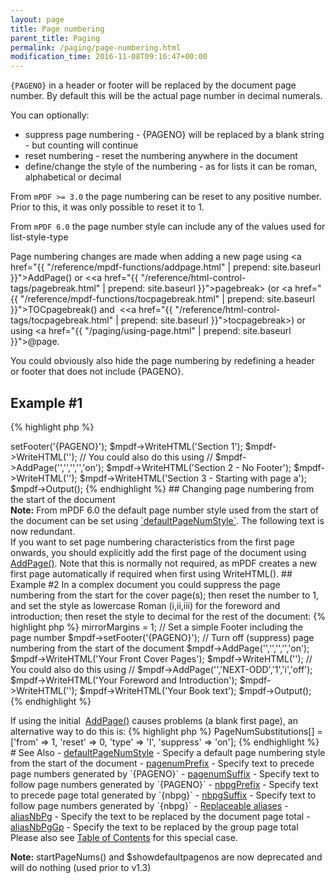 ```yaml
---
layout: page
title: Page numbering
parent_title: Paging
permalink: /paging/page-numbering.html
modification_time: 2016-11-08T09:16:47+00:00
---
```


`{PAGENO}` in a header or footer will be replaced by the document page number. By default this will be the 
actual page number in decimal numerals.

You can optionally:

* suppress page numbering - {PAGENO} will be replaced by a blank string - but counting will continue
* reset numbering - reset the numbering anywhere in the document
* define/change the style of the numbering - as for lists it can be roman, alphabetical or decimal

From `mPDF >= 3.0` the page numbering can be reset to any positive number. Prior to this, it was only possible to 
reset it to 1.

From `mPDF 6.0` the page number style can include any of the values used for list-style-type

Page numbering changes are made when adding a new page using 
<a href="{{ "/reference/mpdf-functions/addpage.html" | prepend: site.baseurl }}">AddPage()</a> or
&lt;<a href="{{ "/reference/html-control-tags/pagebreak.html" | prepend: site.baseurl }}">pagebreak</a>&gt; 
(or <a href="{{ "/reference/mpdf-functions/tocpagebreak.html" | prepend: site.baseurl }}">TOCpagebreak()</a> 
and  &lt;<a href="{{ "/reference/html-control-tags/tocpagebreak.html" | prepend: site.baseurl }}">tocpagebreak</a>&gt;) 
or using <a href="{{ "/paging/using-page.html" | prepend: site.baseurl }}">@page</a>.

You could obviously also hide the page numbering by redefining a header or footer that does not include {PAGENO}.

## Example #1

{% highlight php %}
<?php

$mpdf = new mPDF();

// Set a simple Footer including the page number

$mpdf->setFooter('{PAGENO}');

$mpdf->WriteHTML('Section 1');

$mpdf->WriteHTML('');

// You could also do this using
// $mpdf->AddPage('','','','','on');

$mpdf->WriteHTML('Section 2 - No Footer');

$mpdf->WriteHTML('<pagebreak resetpagenum="1" pagenumstyle="a" suppress="off" />');

$mpdf->WriteHTML('Section 3 - Starting with page a');

$mpdf->Output();

{% endhighlight %}

## Changing page numbering from the start of the document

<div class="alert alert-info" role="alert">
    <strong>Note:</strong> From mPDF 6.0 the default page number style used from the start of the document can be set
    using <a href="{{ "/reference/mpdf-variables/defaultpagenumstyle.html" | prepend: site.baseurl }}">`defaultPageNumStyle`</a>. 
    The following text is now redundant.
</div>

If you want to set page numbering characteristics from the first page onwards, you should explicitly add the first page 
of the document using <a href="{{ "/reference/mpdf-functions/addpage.html" | prepend: site.baseurl }}">AddPage()</a>. 
Note that this is normally not required, as mPDF creates a new first page automatically if required when first using 
WriteHTML().

## Example #2 

In a complex document you could suppress the page numbering from the start for the cover page(s); then reset the 
number to 1, and set the style as lowercase Roman (i,ii,iii) for the foreword and introduction; then reset the 
style to decimal for the rest of the document:

{% highlight php %}
<?php

$mpdf = new mPDF();

// Double-side document - mirror margins

$mpdf->mirrorMargins = 1;

// Set a simple Footer including the page number

$mpdf->setFooter('{PAGENO}');

// Turn off (suppress) page numbering from the start of the document

$mpdf->AddPage('','','','','on');

$mpdf->WriteHTML('Your Front Cover Pages');

$mpdf->WriteHTML('');

// You could also do this using
// $mpdf->AddPage('','NEXT-ODD','1','i','off');

$mpdf->WriteHTML('Your Foreword and Introduction');

$mpdf->WriteHTML('<pagebreak type="NEXT-ODD" pagenumstyle="1" />');

$mpdf->WriteHTML('Your Book text');

$mpdf->Output();

{% endhighlight %}

<p>If using the initial  <a href="{{ "/reference/mpdf-functions/addpage.html" | prepend: site.baseurl }}">AddPage()</a> 
causes problems (a blank first page), an alternative way to do this is:

{% highlight php %}
<?php

$mpdf->PageNumSubstitutions[] = ['from' => 1, 'reset' => 0, 'type' => 'I', 'suppress' => 'on'];
{% endhighlight %}

# See Also

- <a href="{{ "/reference/mpdf-variables/defaultpagenumstyle.html" | prepend: site.baseurl }}">defaultPageNumStyle</a> - Specify a default page numbering style from the start of the document
- <a href="{{ "/reference/mpdf-variables/pagenumprefix.html" | prepend: site.baseurl }}">pagenumPrefix</a> - Specify text to precede page numbers generated by `{PAGENO}`
- <a href="{{ "/reference/mpdf-variables/pagenumsuffix.html" | prepend: site.baseurl }}">pagenumSuffix</a> - Specify text to follow page numbers generated by `{PAGENO}`
- <a href="{{ "/reference/mpdf-variables/nbpgprefix.html" | prepend: site.baseurl }}">nbpgPrefix</a> - Specify text to precede page total generated by `{nbpg}`
- <a href="{{ "/reference/mpdf-variables/nbpgsuffix.html" | prepend: site.baseurl }}">nbpgSuffix</a> - Specify text to follow page numbers generated by `{nbpg}`
- <a href="{{ "/what-else-can-i-do/replaceable-aliases.html" | prepend: site.baseurl }}">Replaceable aliases</a>
- <a href="{{ "/reference/mpdf-variables/aliasnbpg.html" | prepend: site.baseurl }}">aliasNbPg</a> - Specify the text to be replaced by the document page total
- <a href="{{ "/reference/mpdf-variables/aliasnbpggp.html" | prepend: site.baseurl }}">aliasNbPgGp</a> - Specify the text to be replaced by the group page total

Please also see <a href="{{ "/what-else-can-i-do/table-of-contents.html" | prepend: site.baseurl }}">Table of Contents</a> for this special case.

<div class="alert alert-info" role="alert">
    <strong>Note:</strong> startPageNums() and <span class="parameter">$showdefaultpagenos</span> are now deprecated and 
    will do nothing (used prior to v1.3)
</div>
